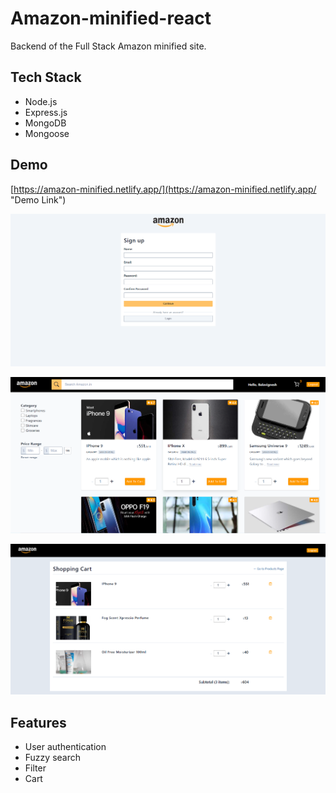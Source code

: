# Amazon-minified-react
Backend of the Full Stack Amazon minified site.

## Tech Stack
- Node.js
- Express.js
- MongoDB
- Mongoose

## Demo
[https://amazon-minified.netlify.app/](https://amazon-minified.netlify.app/ "Demo Link")

![Amazon-minified-Signup screen](https://github.com/BalavigneshSankar/Amazon-minified-react/blob/master/screenshots/Sign%20up.png)

![Amazon-minified-Products screen](https://github.com/BalavigneshSankar/Amazon-minified-react/blob/master/screenshots/Products%20page.png)

![Amazon-minified-Cart screen](https://github.com/BalavigneshSankar/Amazon-minified-react/blob/master/screenshots/Cart%20page.png)

## Features
-  User authentication
-  Fuzzy search
-  Filter
-  Cart


